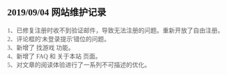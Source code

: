 <h2>
	<span style="font-family:Microsoft YaHei;">2019/09/04 网站维护记录</span>
</h2>
<p>
	<span style="color:#5A5A5A;font-family:&quot;font-size:14px;background-color:#FFFFFF;">1、已修复注册时收不到验证邮件，导致无法注册的问题。重新开放了自由注册。</span><br />
<span style="color:#5A5A5A;font-family:&quot;font-size:14px;background-color:#FFFFFF;">2、评论框的'未登录提示'错位的问题。</span><br />
<span style="color:#5A5A5A;font-family:&quot;font-size:14px;background-color:#FFFFFF;">3、新增了 找游戏 功能。</span><br />
<span style="color:#5A5A5A;font-family:&quot;font-size:14px;background-color:#FFFFFF;">4、新增了 FAQ 和 关于本站 页面。</span><br />
<span style="color:#5A5A5A;font-family:&quot;font-size:14px;background-color:#FFFFFF;">5、对文章的阅读体验进行了一系列不可描述的优化。</span><span style="font-family:Microsoft YaHei;"></span>
</p>
